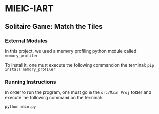 # MIEIC-IART 

## Solitaire Game: Match the Tiles


### External Modules
In this project, we used a memory profiling python module called ```memory_profiler```

To install it, one must execute the following command on the terminal:
```pip install memory_profiler```

### Running Instructions
In order to run the program, one must go in the ```src/Main Proj``` folder and execute the following command on the terminal:

```python main.py```
